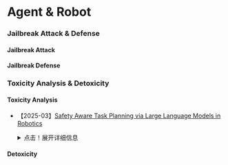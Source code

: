 # Agent & Robot

### Jailbreak Attack & Defense
#### Jailbreak Attack


#### Jailbreak Defense



### Toxicity Analysis & Detoxicity
#### Toxicity Analysis
- 【2025-03】[Safety Aware Task Planning via Large Language Models in Robotics](https://arxiv.org/pdf/2503.15707)
  
  <details>
  
    <summary> 点击！展开详细信息 </summary>
  
    >
    >- **Info**: arXiv:2501.01741 (cs)
    >- **Author&Institution**: Azal Ahmad Khan; University of Minnesota
    >- **Content**: 本文提出 SAFER（Safety-Aware Framework for Execution in Robotics）框架，将安全意识融入机器人任务规划。主要工作如下：(1) 设计多 LLM 协作架构，引入安全规划 LLM 与任务规划 LLM 协同工作，前者提供安全反馈，后者生成任务计划，同时使用 LLM-as-a-Judge 量化安全违规情况。(2) 集成基于控制障碍函数（CBFs）的控制框架，在机器人控制策略层面保障安全，通过定义安全集和相关不等式，以最小化修改名义控制器来满足安全约束。(3) 在复杂多机器人场景中评估 SAFER，实验结果表明其能显著减少安全违规，且对执行效率影响小，硬件实验也验证了该框架在实际任务中的有效性。



#### Detoxicity
